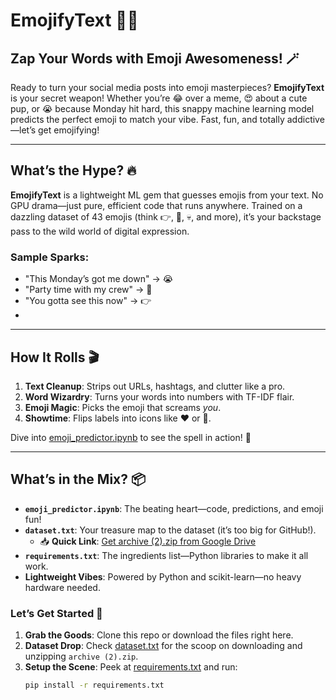 # EmojifyText 🌟✨

## Zap Your Words with Emoji Awesomeness! 🪄

Ready to turn your social media posts into emoji masterpieces? **EmojifyText** is your secret weapon! Whether you’re 😂 over a meme, 😍 about a cute pup, or 😭 because Monday hit hard, this snappy machine learning model predicts the perfect emoji to match your vibe. Fast, fun, and totally addictive—let’s get emojifying!

---

## What’s the Hype? 🔥

**EmojifyText** is a lightweight ML gem that guesses emojis from your text. No GPU drama—just pure, efficient code that runs anywhere. Trained on a dazzling dataset of 43 emojis (think 👉, 🙏, 💀, and more), it’s your backstage pass to the wild world of digital expression.

### Sample Sparks:
- "This Monday’s got me down" → 😭
- "Party time with my crew" → 🥳
- "You gotta see this now" → 👉
- 

---

## How It Rolls 🎬

1. **Text Cleanup**: Strips out URLs, hashtags, and clutter like a pro.
2. **Word Wizardry**: Turns your words into numbers with TF-IDF flair.
3. **Emoji Magic**: Picks the emoji that screams *you*.
4. **Showtime**: Flips labels into icons like ❤️ or 🤍.

Dive into [emoji_predictor.ipynb](emoji_predictor.ipynb) to see the spell in action! 📓

---

## What’s in the Mix? 📦

- **`emoji_predictor.ipynb`**: The beating heart—code, predictions, and emoji fun!
- **`dataset.txt`**: Your treasure map to the dataset (it’s too big for GitHub!).
  - 📥 **Quick Link**: [Get archive (2).zip from Google Drive](https://drive.google.com/file/d/1IkbvQ2oP4UMNj6EUh32VHRyicWOqasMA/view?usp=sharing)
- **`requirements.txt`**: The ingredients list—Python libraries to make it all work.
- **Lightweight Vibes**: Powered by Python and scikit-learn—no heavy hardware needed.

### Let’s Get Started 🚀
1. **Grab the Goods**: Clone this repo or download the files right here.
2. **Dataset Drop**: Check [dataset.txt](dataset.txt) for the scoop on downloading and unzipping `archive (2).zip`.
3. **Setup the Scene**: Peek at [requirements.txt](requirements.txt) and run:
   ```bash
   pip install -r requirements.txt
